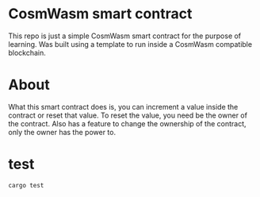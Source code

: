# CosmWasm smart contract

This repo is just a simple CosmWasm smart contract for the purpose of learning.
Was built using a template to run inside a CosmWasm compatible blockchain.

# About

What this smart contract does is, you can increment a value inside the contract or reset that value.
To reset the value, you need be the owner of the contract.
Also has a feature to change the ownership of the contract, only the owner has the power to.

# test

```sh
cargo test
```
